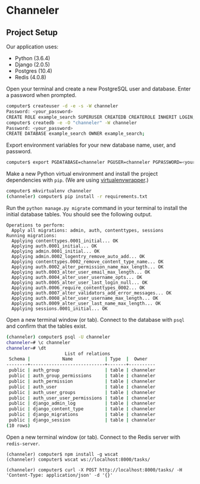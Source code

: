 # Channeler

## Project Setup

Our application uses:

- Python (3.6.4)
- Django (2.0.5)
- Postgres (10.4)
- Redis (4.0.8)

Open your terminal and create a new PostgreSQL user and database. Enter a password when prompted.

```bash
computer$ createuser -d -e -s -W channeler
Password: <your_password>
CREATE ROLE example_search SUPERUSER CREATEDB CREATEROLE INHERIT LOGIN;
computer$ createdb -e -O "channeler" -W channeler
Password: <your_password>
CREATE DATABASE example_search OWNER example_search;
```

Export environment variables for your new database name, user, and password.

```bash
computer$ export PGDATABASE=channeler PGUSER=channeler PGPASSWORD=<your_password> PGHOST=localhost PGPORT=5432
```

Make a new Python virtual environment and install the project dependencies with `pip`. (We are using [virtualenvwrapper](https://virtualenvwrapper.readthedocs.io/en/latest/).)

```bash
computer$ mkvirtualenv channeler
(channeler) computer$ pip install -r requirements.txt
```

Run the `python manage.py migrate` command in your terminal to install the initial database tables. You should see the following output.

```
Operations to perform:
  Apply all migrations: admin, auth, contenttypes, sessions
Running migrations:
  Applying contenttypes.0001_initial... OK
  Applying auth.0001_initial... OK
  Applying admin.0001_initial... OK
  Applying admin.0002_logentry_remove_auto_add... OK
  Applying contenttypes.0002_remove_content_type_name... OK
  Applying auth.0002_alter_permission_name_max_length... OK
  Applying auth.0003_alter_user_email_max_length... OK
  Applying auth.0004_alter_user_username_opts... OK
  Applying auth.0005_alter_user_last_login_null... OK
  Applying auth.0006_require_contenttypes_0002... OK
  Applying auth.0007_alter_validators_add_error_messages... OK
  Applying auth.0008_alter_user_username_max_length... OK
  Applying auth.0009_alter_user_last_name_max_length... OK
  Applying sessions.0001_initial... OK
```

Open a new terminal window (or tab). Connect to the database with `psql` and confirm that the tables exist.

```bash
(channeler) computer$ psql -U channeler
channeler=# \c channeler
channeler=# \dt
                      List of relations
 Schema |            Name            | Type  |  Owner
--------+----------------------------+-------+----------
 public | auth_group                 | table | channeler
 public | auth_group_permissions     | table | channeler
 public | auth_permission            | table | channeler
 public | auth_user                  | table | channeler
 public | auth_user_groups           | table | channeler
 public | auth_user_user_permissions | table | channeler
 public | django_admin_log           | table | channeler
 public | django_content_type        | table | channeler
 public | django_migrations          | table | channeler
 public | django_session             | table | channeler
(10 rows)
```

Open a new terminal window (or tab). Connect to the Redis server with `redis-server`.

```
(channeler) computer$ npm install -g wscat
(channeler) computer$ wscat ws://localhost:8000/tasks/
```

```
(channeler) computer$ curl -X POST http://localhost:8000/tasks/ -H 'Content-Type: application/json' -d '{}'
```